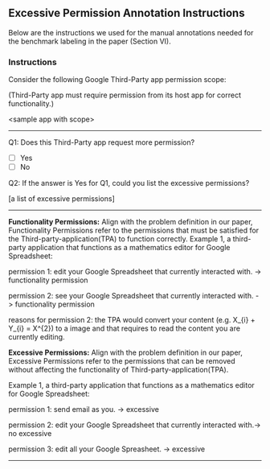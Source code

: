 ## Excessive Permission Annotation Instructions

Below are the instructions we used for the manual annotations needed for the
benchmark labeling in the paper (Section VI).


### Instructions

Consider the following Google Third-Party app permission scope:

(Third-Party app must require permission from its host app for correct functionality.)

\<sample app with scope\>

--- 

Q1: Does this Third-Party app request more permission? 
    
- [ ] Yes 
- [ ] No

Q2: If the answer is Yes for Q1, could you list the excessive permissions? 

[a list of excessive permissions]

---

**Functionality Permissions:**
Align with the problem definition in our paper, Functionality Permissions refer to the permissions that must be satisfied for the Third-party-application(TPA) to function correctly.
Example 1, a third-party application that functions as a mathematics editor for Google Spreadsheet:

permission 1: edit your Google Spreadsheet that currently interacted with. -> functionality permission

permission 2: see your Google Spreadsheet that currently interacted with.  -> functionality permission

reasons for permission 2: the TPA would convert your content (e.g. X_{i} + Y_{i} = X^{2}) to a image and that requires to read the content you are currently editing.



**Excessive Permissions:** 
Align with the problem definition in our paper, Excessive Permissions refer to the permissions that can be removed without affecting the functionality of Third-party-application(TPA).

Example 1, a third-party application that functions as a mathematics editor for Google Spreadsheet:

permission 1: send email as you.                                          -> excessive

permission 2: edit your Google Spreadsheet that currently interacted with.-> no excessive

permission 3: edit all your Google Spreasheet.                            -> excessive


---

